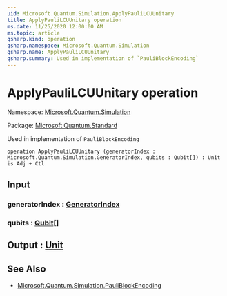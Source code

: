 ```yaml
---
uid: Microsoft.Quantum.Simulation.ApplyPauliLCUUnitary
title: ApplyPauliLCUUnitary operation
ms.date: 11/25/2020 12:00:00 AM
ms.topic: article
qsharp.kind: operation
qsharp.namespace: Microsoft.Quantum.Simulation
qsharp.name: ApplyPauliLCUUnitary
qsharp.summary: Used in implementation of `PauliBlockEncoding`
---
```


# ApplyPauliLCUUnitary operation

Namespace: [Microsoft.Quantum.Simulation](xref:Microsoft.Quantum.Simulation)

Package: [Microsoft.Quantum.Standard](https://nuget.org/packages/Microsoft.Quantum.Standard)


Used in implementation of `PauliBlockEncoding`

```qsharp
operation ApplyPauliLCUUnitary (generatorIndex : Microsoft.Quantum.Simulation.GeneratorIndex, qubits : Qubit[]) : Unit is Adj + Ctl
```


## Input

### generatorIndex : [GeneratorIndex](xref:Microsoft.Quantum.Simulation.GeneratorIndex)




### qubits : [Qubit](xref:microsoft.quantum.concepts.the-qubit)[]





## Output : [Unit](xref:microsoft.quantum.user-guide.language.types)



## See Also

- [Microsoft.Quantum.Simulation.PauliBlockEncoding](xref:Microsoft.Quantum.Simulation.PauliBlockEncoding)